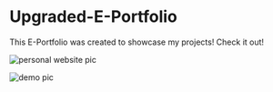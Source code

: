 # Upgraded-E-Portfolio 

This E-Portfolio was created to showcase my projects! Check it out! 

![personal website pic](https://user-images.githubusercontent.com/67409144/188532867-e98d0e17-be0d-403b-86d5-ea01a2c8b24a.png) 
 
![demo pic](https://user-images.githubusercontent.com/67409144/188532972-3eeccb4b-78b9-476b-9383-484e19600d07.png) 
